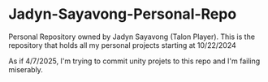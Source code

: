 # Jadyn-Sayavong-Personal-Repo
Personal Repository owned by Jadyn Sayavong (Talon Player). This is the repository that holds all my personal projects starting at 10/22/2024

As if 4/7/2025, I'm trying to commit unity projets to this repo and I'm failing miserably.
